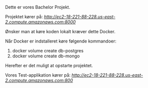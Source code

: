 Dette er vores Bachelor Projekt.

Projektet kører på:
*http://ec2-18-221-88-228.us-east-2.compute.amazonaws.com:8000*

Ønsker man at køre koden lokalt kræver dette Docker.

Når Docker er indstalleret køre følgende kommandoer:

1) docker volume create db-postgres
2) docker volume create db-mongo

Herefter er det muligt at opstarte projektet.

Vores Test-applikation kører på:
*http://ec2-18-221-88-228.us-east-2.compute.amazonaws.com:800*
